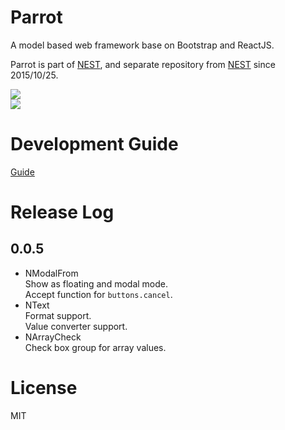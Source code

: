 # Parrot
A model based web framework base on Bootstrap and ReactJS.  

Parrot is part of [NEST](https://github.com/bradwoo8621/nest), and separate repository from [NEST](https://github.com/bradwoo8621/nest) since 2015/10/25.

![](http://bradwoo8621.github.io/parrot/guide/img/nest-transparent.png)  
![](http://bradwoo8621.github.io/parrot/guide/img/parrot-transparent.png)

# Development Guide
[Guide](http://bradwoo8621.github.io/parrot/guide/index.html)

# Release Log
## 0.0.5
* NModalFrom  
  Show as floating and modal mode.  
  Accept function for `buttons.cancel`.  
* NText  
  Format support.  
  Value converter support.  
* NArrayCheck  
  Check box group for array values.

# License
MIT
